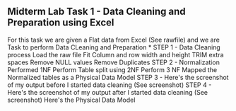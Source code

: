 ## Midterm Lab Task 1 - Data Cleaning and Preparation using Excel
For this task we are given a Flat data from Excel (See rawfile) and we are Task to perform Data CLeaning and Preparation *
STEP 1 - Data Cleaning process
Load the raw file
Fit Column and row width and height
TRIM extra spaces
Remove NULL values
Remove Duplicates
STEP 2 - Normalization
Performed 1NF
Perform Table split using 2NF
Perform 3 NF
Mapped the Normalized tables as a Physical Data Model
STEP 3 - Here's the screenshot of my output before I started data cleaning (See screenshot)
STEP 4 - Here's the screenshot of my output after I started data cleaning (See screenshot)
Here's the Physical Data Model
